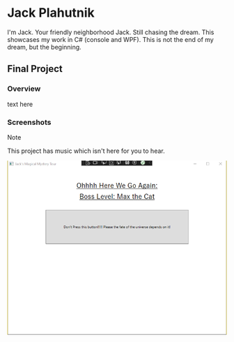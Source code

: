 # Jack Plahutnik
I'm Jack. Your friendly neighborhood Jack. Still chasing the dream.  This showcases my work in C# (console and WPF). This is not the end of my dream, but the beginning.
## Final Project

### Overview
text here

### Screenshots
> [!NOTE]
> This project has music which isn't here for you to hear.

![Screenshot of a comment on a GitHub issue showing an image, added in the Markdown, of an Octocat smiling and raising a tentacle.](https://github.com/actionjack117/actionjack117.gitub.io/blob/main/Final%20Project%2001.png)
